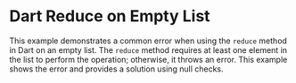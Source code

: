 # Dart Reduce on Empty List
This example demonstrates a common error when using the `reduce` method in Dart on an empty list. The `reduce` method requires at least one element in the list to perform the operation; otherwise, it throws an error. This example shows the error and provides a solution using null checks.